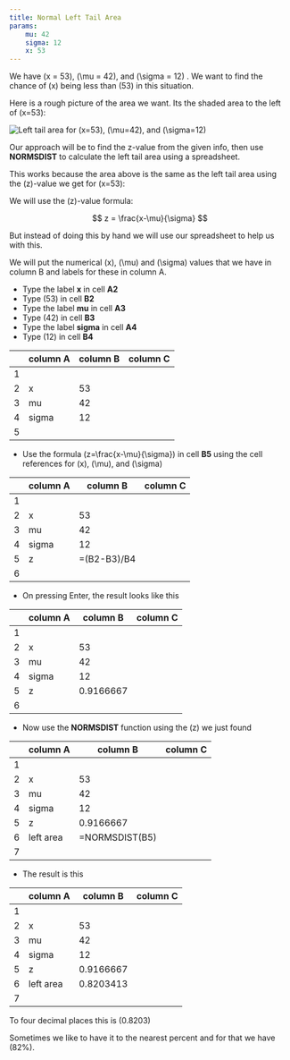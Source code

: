 ```yaml
---
title: Normal Left Tail Area
params:
    mu: 42
    sigma: 12
    x: 53
---
```




We have \(x = 53\), \(\mu = 42\), and \(\sigma = 12\) . We want to find
the chance of \(x\) being less than \(53\) in this situation.

Here is a rough picture of the area we want. Its the shaded area to the left of
\(x=53\): 



![Left tail area for \(x=53\), \(\mu=42\), and \(\sigma=12\)](https://statplosion-api-x5isouofzq-uk.a.run.app/lefttail?x=53&mu=42&sigma=12)

Our approach will be to find the z-value from the given info, then use
**NORMSDIST** to calculate the left tail area using a spreadsheet.

This works because the area above is the same as the left tail area using 
the \(z\)-value we get for \(x=53\):



We will use the \(z\)-value formula: 

$$
z = \frac{x-\mu}{\sigma}
$$

But instead of doing this by hand we will use our spreadsheet to help us with this.

We will put the numerical \(x\), \(\mu\) and \(\sigma\) values that we have in column
B and labels for these in column A.  

- Type the label **x** in cell **A2** 
- Type \(53\) in cell **B2** 
- Type the label **mu** in cell **A3** 
- Type \(42\) in cell **B3** 
- Type the label **sigma** in cell **A4** 
- Type \(12\) in cell **B4** 

|     |    column A    |    column B    |    column C    |
|-----|----------------|----------------|----------------|
|  1  |                |                |                |
|  2  |      x         |   53        |                |
|  3  |      mu        |   42       |                |
|  4  |      sigma     |   12    |                |
|  5  |                |                |                |


- Use the formula \(z=\frac{x-\mu}{\sigma}\) in cell **B5** using the cell
  references for \(x\), \(\mu\), and \(\sigma\) 

|     |    column A    |    column B    |    column C    | 
|-----|----------------|----------------|----------------|
|  1  |                |                |                |
|  2  |      x         |   53        |                |
|  3  |      mu        |   42       |                |
|  4  |      sigma     |   12    |                |
|  5  |      z         | =(B2-B3)/B4    |                |
|  6  |                |                |                |

- On pressing Enter, the result looks like this 

|     |    column A    |    column B    |    column C    | 
|-----|----------------|----------------|----------------|
|  1  |                |                |                |
|  2  |      x         |   53        |                |
|  3  |      mu        |   42       |                |
|  4  |      sigma     |   12    |                |
|  5  |      z         |   0.9166667        |                |
|  6  |                |                |                | 


- Now use the **NORMSDIST** function using the \(z\) we just found

|     |    column A    |    column B    |    column C    |    
|-----|----------------|----------------|----------------|
|  1  |                |                |                | 
|  2  |      x         |   53        |                |
|  3  |      mu        |   42       |                |
|  4  |      sigma     |   12    |                |
|  5  |      z         |   0.9166667        |                |
|  6  |     left area  | =NORMSDIST(B5) |                |
|  7  |                |                |                |

- The result is this 

|     |    column A    |    column B    |    column C    |   
|-----|----------------|----------------|----------------|
|  1  |                |                |                |
|  2  |      x         |   53        |                |
|  3  |      mu        |   42       |                |
|  4  |      sigma     |   12    |                |
|  5  |      z         |   0.9166667        |                |
|  6  |     left area  |   0.8203413     |                |
|  7  |                |                |                |

To four decimal places this is \(0.8203\)

Sometimes we like to have it to the nearest percent and for that we have 
\(82\%\).
